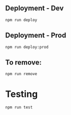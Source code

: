 ## Deployment - Dev
```
npm run deploy
```
## Deployment - Prod
```
npm run deploy:prod
```
## To remove:
```
npm run remove
```
# Testing

```
npm run test
```